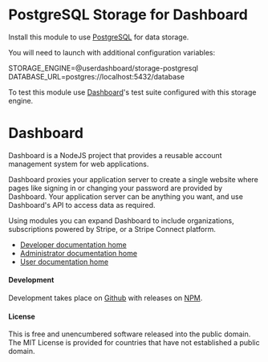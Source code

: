 # PostgreSQL Storage for Dashboard

Install this module to use [PostgreSQL](https://postgresql.org) for data storage.

You will need to launch with additional configuration variables:

  STORAGE_ENGINE=@userdashboard/storage-postgresql
  DATABASE_URL=postgres://localhost:5432/database

To test this module use [Dashboard](https://github.com/userdashboard/dashboard)'s test suite configured with this storage engine.

# Dashboard

Dashboard is a NodeJS project that provides a reusable account management system for web applications. 

Dashboard proxies your application server to create a single website where pages like signing in or changing your password are provided by Dashboard.  Your application server can be anything you want, and use Dashboard's API to access data as required.

Using modules you can expand Dashboard to include organizations, subscriptions powered by Stripe, or a Stripe Connect platform.

- [Developer documentation home](https://userdashboard.github.io/developers/)
- [Administrator documentation home](https://userdashboard.github.io/administrators/)
- [User documentation home](https://userdashboard.github.io/users/)

#### Development

Development takes place on [Github](https://github.com/userdashboard/storage-postgresql) with releases on [NPM](https://www.npmjs.com/package/@userdashboard/storage-postgresql).

#### License

This is free and unencumbered software released into the public domain.  The MIT License is provided for countries that have not established a public domain.
